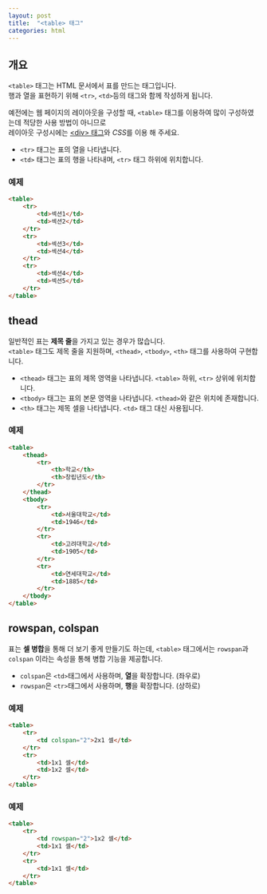 ```yaml
---
layout: post
title:  "<table> 태그"
categories: html
---
```


## 개요
`<table>` 태그는 HTML 문서에서 표를 만드는 태그입니다.  
행과 열을 표현하기 위해 `<tr>`, `<td>`등의 태그와 함께 작성하게 됩니다.

예전에는 웹 페이지의 레이아웃을 구성할 때, `<table>` 태그를 이용하여 많이 구성하였는데 적당한 사용 방법이 아니므로  
레이아웃 구성시에는 [&lt;div&gt; 태그](/html-course/div-태그)와 *CSS*를 이용 해 주세요.

- `<tr>` 태그는 표의 열을 나타냅니다.
- `<td>` 태그는 표의 행을 나타내며, `<tr>` 태그 하위에 위치합니다.


### 예제
```html
<table>
	<tr>
		<td>섹션1</td>
		<td>섹션2</td>
	</tr>
	<tr>
		<td>섹션3</td>
		<td>섹션4</td>
	</tr>
	<tr>
		<td>섹션4</td>
		<td>섹션5</td>
	</tr>
</table>
```

## thead
일반적인 표는 **제목 줄**을 가지고 있는 경우가 많습니다.  
`<table>` 태그도 제목 줄을 지원하며, `<thead>`, `<tbody>`, `<th>` 태그를 사용하여 구현합니다.

- `<thead>` 태그는 표의 제목 영역을 나타냅니다. `<table>` 하위, `<tr>` 상위에 위치합니다.
- `<tbody>` 태그는 표의 본문 영역을 나타냅니다. `<thead>`와 같은 위치에 존재합니다.
- `<th>` 태그는 제목 셀을 나타냅니다. `<td>` 태그 대신 사용됩니다.


### 예제
```html
<table>
	<thead>
		<tr>
			<th>학교</th>
			<th>창립년도</th>
		</tr>
	</thead>
	<tbody>
		<tr>
			<td>서울대학교</td>
			<td>1946</td>
		</tr>
		<tr>
			<td>고려대학교</td>
			<td>1905</td>
		</tr>
		<tr>
			<td>연세대학교</td>
			<td>1885</td>
		</tr>
	</tbody>
</table>
```


## rowspan, colspan
표는 **셀 병합**을 통해 더 보기 좋게 만들기도 하는데, `<table>` 태그에서는 `rowspan`과 `colspan` 이라는 속성을 통해 병합 기능을 제공합니다.

- `colspan`은 `<td>`태그에서 사용하며, **열**을 확장합니다. (좌우로)
- `rowspan`은 `<tr>`태그에서 사용하며, **행**을 확장합니다. (상하로)

### 예제
```html
<table>
	<tr>
		<td colspan="2">2x1 셀</td>
	</tr>
	<tr>
		<td>1x1 셀</td>
		<td>1x2 셀</td>
	</tr>
</table>
```

### 예제
```html
<table>
	<tr>
		<td rowspan="2">1x2 셀</td>
      	<td>1x1 셀</td>
	</tr>
	<tr>
		<td>1x1 셀</td>
	</tr>
</table>
```

